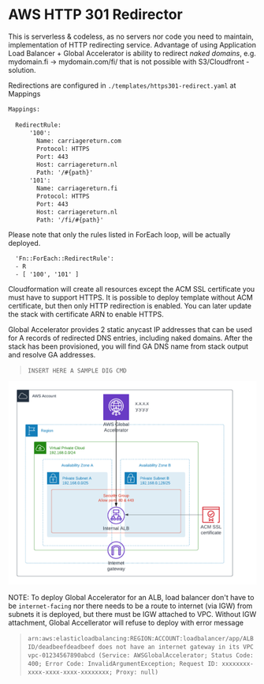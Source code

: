 # AWS HTTP 301 Redirector

This is serverless & codeless, as no servers nor code you need to maintain, implementation
of HTTP redirecting service. Advantage of using Application Load Balancer + Global Accelerator
is ability to redirect _naked domains_, e.g. mydomain.fi -> mydomain.com/fi/ 
that is not possible with S3/Cloudfront -solution.

Redirections are configured in `./templates/https301-redirect.yaml` at Mappings

```
Mappings:

  RedirectRule:
      '100':
        Name: carriagereturn.com
        Protocol: HTTPS
        Port: 443
        Host: carriagereturn.nl
        Path: '/#{path}'
      '101':
        Name: carriagereturn.fi
        Protocol: HTTPS
        Port: 443
        Host: carriagereturn.nl
        Path: '/fi/#{path}'
```

Please note that only the rules listed in ForEach loop, will be actually deployed. 

```
  'Fn::ForEach::RedirectRule':
  - R
  - [ '100', '101' ]
```

Cloudformation will create all resources except the ACM SSL certificate you must have to support HTTPS.
It is possible to deploy template without ACM certificate, but then only HTTP redirection is enabled.
You can later update the stack with certificate ARN to enable HTTPS.

Global Accelerator provides 2 static anycast IP addresses that can be used for A records of redirected
DNS entries, including naked domains. After the stack has been provisioned, you will find GA DNS name
from stack output and resolve GA addresses.

> ```INSERT HERE A SAMPLE DIG CMD```

![architecture-diagram](http301.png)

NOTE: To deploy Global Accelerator for an ALB, load balancer don't have to be ```internet-facing```
nor there needs to be a route to internet (via IGW) from subnets it is deployed, but there must be
IGW attached to VPC. Without IGW attachment, Global Accellerator will refuse to deploy with error message
> ```arn:aws:elasticloadbalancing:REGION:ACCOUNT:loadbalancer/app/ALBID/deadbeefdeadbeef does not have an internet gateway in its VPC vpc-01234567890abcd (Service: AWSGlobalAccelerator; Status Code: 400; Error Code: InvalidArgumentException; Request ID: xxxxxxxx-xxxx-xxxx-xxxx-xxxxxxxx; Proxy: null)```

